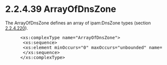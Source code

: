<html dir="LTR" xmlns:mshelp="http://msdn.microsoft.com/mshelp" xmlns:ddue="http://ddue.schemas.microsoft.com/authoring/2003/5" xmlns:xlink="http://www.w3.org/1999/xlink" xmlns:tool="http://www.microsoft.com/tooltip">
 <body>
 <div id="header">
 <h1 class="heading">2.2.4.39 ArrayOfDnsZone</h1>
 </div>
 <div id="mainSection">
 <div id="mainBody">
 <div id="allHistory" class="saveHistory"></div>
 <div id="sectionSection0" class="section" name="collapseableSection">
 

<p>The ArrayOfDnsZone defines an array of ipam:DnsZone types
(section <a href="6a90baff-7114-4d0c-a0cb-e1ded68ebb5d.md">2.2.4.220</a>).</p>

<dl>
<dd>
<div><pre> &lt;xs:complexType name=&quot;ArrayOfDnsZone&quot;&gt;
  &lt;xs:sequence&gt;
  &lt;xs:element minOccurs=&quot;0&quot; maxOccurs=&quot;unbounded&quot; name=&quot;DnsZone&quot; nillable=&quot;true&quot; type=&quot;ipam:DnsZone&quot; /&gt;
  &lt;/xs:sequence&gt;
 &lt;/xs:complexType&gt;
  
</pre></div>
</dd></dl>


 </div>
 </div>
 </div>
 </body>
</html>